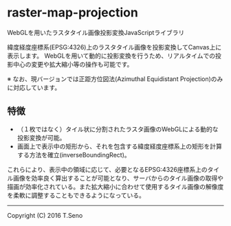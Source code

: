 raster-map-projection
==============
WebGLを用いたラスタタイル画像投影変換JavaScriptライブラリ

緯度経度座標系(EPSG:4326)上のラスタタイル画像を投影変換してCanvas上に表示します。
WebGLを用いて動的に投影変換を行うため、リアルタイムでの投影中心の変更や拡大縮小等の操作も可能です。

※ なお、現バージョンでは正距方位図法(Azimuthal Equidistant Projection)のみに対応しています。

特徴
-----
* （１枚ではなく）タイル状に分割されたラスタ画像のWebGLによる動的な投影変換が可能。
* 画面上で表示中の矩形から、それを包含する緯度経度座標系上の矩形を計算する方法を確立(inverseBoundingRect)。

これらにより、表示中の領域に応じて、必要となるEPSG:4326座標系上のタイル画像を効率良く算出することが可能となり、サーバからのタイル画像の取得や描画が効率化されている。また拡大縮小に合わせて使用するタイル画像の解像度を柔軟に調整することもできるようになっている。


----
Copyright (C) 2016 T.Seno